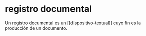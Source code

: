 # registro documental
Un registro documental es un [[dispositivo-textual]] cuyo fin es la producción de un documento.
